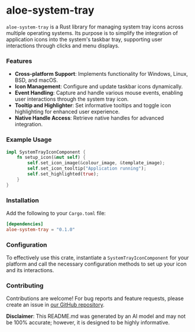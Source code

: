 # aloe-system-tray

`aloe-system-tray` is a Rust library for managing system tray icons across multiple operating systems. Its purpose is to simplify the integration of application icons into the system's taskbar tray, supporting user interactions through clicks and menu displays.

### Features
- **Cross-platform Support**: Implements functionality for Windows, Linux, BSD, and macOS.
- **Icon Management**: Configure and update taskbar icons dynamically.
- **Event Handling**: Capture and handle various mouse events, enabling user interactions through the system tray icon.
- **Tooltip and Highlighter**: Set informative tooltips and toggle icon highlighting for enhanced user experience.
- **Native Handle Access**: Retrieve native handles for advanced integration.

### Example Usage
```rust
impl SystemTrayIconComponent {
    fn setup_icon(&mut self) {
        self.set_icon_image(&colour_image, &template_image);
        self.set_icon_tooltip("Application running");
        self.set_highlighted(true);
    }
}
```

### Installation
Add the following to your `Cargo.toml` file:
```toml
[dependencies]
aloe-system-tray = "0.1.0"
```

### Configuration
To effectively use this crate, instantiate a `SystemTrayIconComponent` for your platform and call the necessary configuration methods to set up your icon and its interactions.

### Contributing
Contributions are welcome! For bug reports and feature requests, please create an issue in [our GitHub repository](https://github.com/klebs6/aloe-rs).

**Disclaimer**: This README.md was generated by an AI model and may not be 100% accurate; however, it is designed to be highly informative.